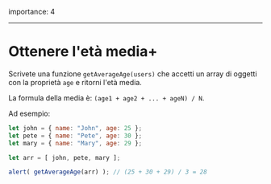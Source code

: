 importance: 4

---

# Ottenere l'età media+

Scrivete una funzione `getAverageAge(users)` che accetti un array di oggetti con la proprietà `age` e ritorni l'età media.

La formula della media è: `(age1 + age2 + ... + ageN) / N`.

Ad esempio:

```js no-beautify
let john = { name: "John", age: 25 };
let pete = { name: "Pete", age: 30 };
let mary = { name: "Mary", age: 29 };

let arr = [ john, pete, mary ];

alert( getAverageAge(arr) ); // (25 + 30 + 29) / 3 = 28
```
